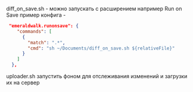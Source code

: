 diff_on_save.sh - можно запускать с расширением например Run on Save
пример конфига -

```JSON
 "emeraldwalk.runonsave": {
    "commands": [
      {
        "match": ".*",
        "cmd": "sh ~/Documents/diff_on_save.sh ${relativeFile}"
      }
    ]
  },
```

uploader.sh запустить фоном для отслеживания изменений и загрузки их на сервер
